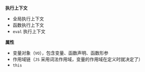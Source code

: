 **执行上下文**
- 全局执行上下文
- 函数执行上下文
- `eval` 执行上下文

**属性**
- 变量对象（`VO`），包含变量、函数声明、函数形参
- 作用域链（`JS` 采用词法作用域，变量的作用域在定义时就决定了）
- `this`
